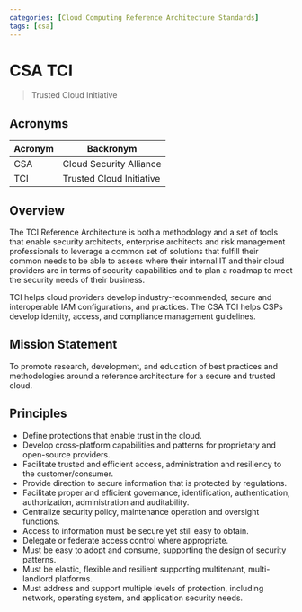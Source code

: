 ```yaml
---
categories: [Cloud Computing Reference Architecture Standards]
tags: [csa]
---
```


# CSA TCI

> Trusted Cloud Initiative

## Acronyms

| Acronym | Backronym |
| - | - |
| CSA | Cloud Security Alliance |
| TCI | Trusted Cloud Initiative |

## Overview

The TCI Reference Architecture is both a methodology and a set of tools that enable security architects, enterprise architects and risk management professionals to leverage a common set of solutions that fulfill their common needs to be able to assess where their internal IT and their cloud providers are in terms of security capabilities and to plan a roadmap to meet the security needs of their business.

TCI helps cloud providers develop industry-recommended, secure and interoperable IAM configurations, and practices. The CSA TCI helps CSPs develop identity, access, and compliance management guidelines.

## Mission Statement

To promote research, development, and education of best practices and methodologies around a reference architecture for a secure and trusted cloud.

## Principles

- Define protections that enable trust in the cloud.
- Develop cross-platform capabilities and patterns for proprietary and open-source providers.
- Facilitate trusted and efficient access, administration and resiliency to the customer/consumer.
- Provide direction to secure information that is protected by regulations.
- Facilitate proper and efficient governance, identification, authentication, authorization, administration and auditability.
- Centralize security policy, maintenance operation and oversight functions.
- Access to information must be secure yet still easy to obtain.
- Delegate or federate access control where appropriate.
- Must be easy to adopt and consume, supporting the design of security patterns.
- Must be elastic, flexible and resilient supporting multitenant, multi-landlord platforms.
- Must address and support multiple levels of protection, including network, operating system, and application security needs.
